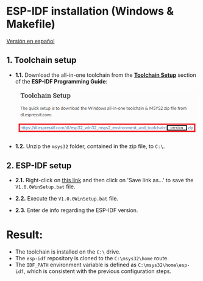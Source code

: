 # **ESP-IDF installation (Windows & Makefile)**

[Versión en español](https://github.com/mr-verdant-13/esp-idf-instructions/blob/master/ESP-IDF%20installation/Makefile/V1.0.0WinES.md)

## **1. Toolchain setup**

- **1.1.** Download the all-in-one toolchain from the [**Toolchain Setup**](https://docs.espressif.com/projects/esp-idf/en/latest/get-started-legacy/windows-setup.html#toolchain-setup) section of the **ESP-IDF Programming Guide**:

    [!["Toolchain Setup" section](ToolchainSetup.png)](https://docs.espressif.com/projects/esp-idf/en/latest/get-started-legacy/windows-setup.html#toolchain-setup)

- **1.2.** Unzip the `msys32` folder, contained in the zip file, to `C:\`.

## **2. ESP-IDF setup**

- **2.1.** Right-click on [this link](https://raw.githubusercontent.com/mr-verdant-13/esp-idf-instructions/master/ESP-IDF%20installation/Makefile/V1.0.0WinSetup.bat) and then click on 'Save link as...' to save the `V1.0.0WinSetup.bat` file.

- **2.2.** Execute the `V1.0.0WinSetup.bat` file.

- **2.3.** Enter de info regarding the ESP-IDF version.

# **Result:**

- The toolchain is installed on the `C:\` drive.
- The `esp-idf` repository is cloned to the `C:\msys32\home` route.
- The `IDF_PATH` environment variable is defined as `C:\msys32\home\esp-idf`, which is consistent with the previous configuration steps.